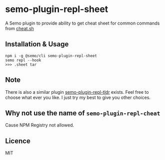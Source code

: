 # semo-plugin-repl-sheet

A Semo plugin to provide ability to get cheat sheet for common commands from [cheat.sh](cheat.sh)

## Installation & Usage

```
npm i -g @semo/cli semo-plugin-repl-sheet
semo repl --hook
>>> .sheet tar
```

## Note

There is also a similar plugin [semo-plugin-repl-tldr](https://github.com/semojs/semo-plugin-repl-tldr) exists. Feel free to choose what ever you like. I just try my best to  give you other choices.

## Why not use the name of `semo-plugin-repl-cheat`

Cause NPM Registry not allowed.

## Licence

MIT